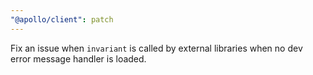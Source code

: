 ```yaml
---
"@apollo/client": patch
---
```


Fix an issue when `invariant` is called by external libraries when no dev error message handler is loaded.
